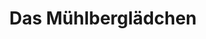 ---
title: "Das Mühlberglädchen"
url: /frankfurt-am-main/das-muehlberglaedchen/
shop: Lebensmittel
---